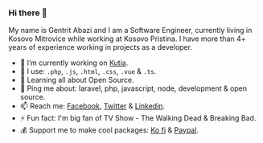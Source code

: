 ### Hi there 👋

My name is Gentrit Abazi and I am a Software Engineer, currently living in Kosovo Mitrovice while working at Kosovo Pristina. I have more than 4+ years of experience working in projects as a developer.


- 🔭 I’m currently working on [Kutia](https://kutia.net).
- 🌱 I use: `.php`, `.js`, `.html`, `.css`, `.vue` & `.ts`.
- 👯 Learning all about Open Source.
- 💬 Ping me about: laravel, php, javascript, node, development & open source.
- 📫 Reach me: [Facebook](https://www.facebook.com/gentritabazi01), [Twitter](https://www.twitter.com/gentritabazi01) & [Linkedin](https://www.linkedin.com/in/gentritabazi01).
- ⚡ Fun fact: I'm big fan of TV Show - The Walking Dead & Breaking Bad.
- 💰 Support me to make cool packages: [Ko fi](https://ko-fi.com/gentritabazi01) & [Paypal](https://www.paypal.com/paypalme/gentritabazi01).
